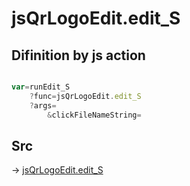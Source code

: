 # jsQrLogoEdit.edit_S

## Difinition by js action

```js.js

var=runEdit_S
	?func=jsQrLogoEdit.edit_S
	?args=
		&clickFileNameString=
```

## Src

-> [jsQrLogoEdit.edit_S](https://github.com/puutaro/CommandClick/blob/master/app/src/main/java/com/puutaro/commandclick/fragment_lib/terminal_fragment/js_interface/qr/JsQrLogoEdit.kt#L32)


